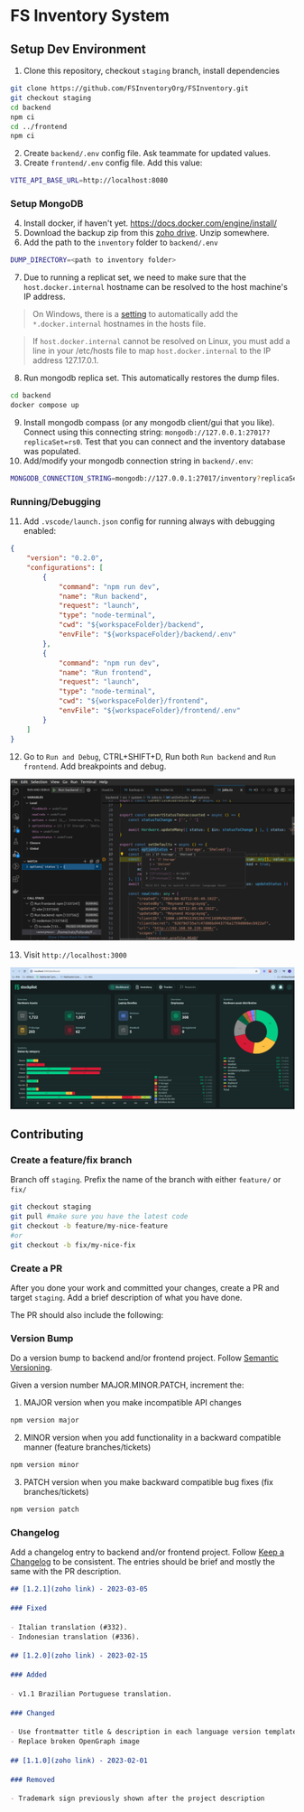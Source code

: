 # FS Inventory System

## Setup Dev Environment
1. Clone this repository, checkout `staging` branch, install dependencies
```sh
git clone https://github.com/FSInventoryOrg/FSInventory.git
git checkout staging
cd backend
npm ci
cd ../frontend
npm ci
```
2. Create `backend/.env` config file. Ask teammate for updated values.
3. Create `frontend/.env` config file. Add this value:
```sh
VITE_API_BASE_URL=http://localhost:8080
```

### Setup MongoDB
4. Install docker, if haven't yet. https://docs.docker.com/engine/install/
5. Download the backup zip from this [zoho drive](https://workdrive.zoho.com/folder/1ue723c141a8c57c64317a9025efae6a89d26?layout=list). Unzip somewhere.
6. Add the path to the `inventory` folder to `backend/.env`
```sh
DUMP_DIRECTORY=<path to inventory folder>
```
7. Due to running a replicat set, we need to make sure that the `host.docker.internal` hostname can be resolved to the host machine's IP address. 
> On Windows, there is a [setting](https://docs.docker.com/desktop/settings/) to automatically add the `*.docker.internal` hostnames in the hosts file. 

> If `host.docker.internal` cannot be resolved on Linux, you must add a line in your /etc/hosts file to map `host.docker.internal` to the IP address 127.17.0.1.

8. Run mongodb replica set. This automatically restores the dump files.
```sh
cd backend
docker compose up
```

9. Install mongodb compass (or any mongodb client/gui that you like). Connect using this connecting string: `mongodb://127.0.0.1:27017?replicaSet=rs0`. Test that you can connect and the inventory database was populated.
10. Add/modify your mongodb connection string in `backend/.env`:
```sh
MONGODB_CONNECTION_STRING=mongodb://127.0.0.1:27017/inventory?replicaSet=rs0
```
### Running/Debugging
11. Add `.vscode/launch.json` config for running always with debugging enabled:
```json
{
    "version": "0.2.0",
    "configurations": [
        {
            "command": "npm run dev",
            "name": "Run backend",
            "request": "launch",
            "type": "node-terminal",
            "cwd": "${workspaceFolder}/backend",
            "envFile": "${workspaceFolder}/backend/.env"
        },
        {
            "command": "npm run dev",
            "name": "Run frontend",
            "request": "launch",
            "type": "node-terminal",
            "cwd": "${workspaceFolder}/frontend",
            "envFile": "${workspaceFolder}/frontend/.env"
        }
    ]
}
```
12. Go to `Run and Debug`, CTRL+SHIFT+D, Run both `Run backend` and `Run frontend`. Add breakpoints and debug.

![running](docs/images/debugging.png)

13. Visit `http://localhost:3000`

![running](docs/images/running.png)

## Contributing

### Create a feature/fix branch
Branch off `staging`. Prefix the name of the branch with either `feature/` or `fix/`
```sh
git checkout staging
git pull #make sure you have the latest code
git checkout -b feature/my-nice-feature
#or
git checkout -b fix/my-nice-fix
```

### Create a PR
After you done your work and committed your changes, create a PR and target `staging`. Add a brief description of what you have done.

The PR should also include the following:

### Version Bump
Do a version bump to backend and/or frontend project. Follow [Semantic Versioning](https://semver.org/).

Given a version number MAJOR.MINOR.PATCH, increment the:

1. MAJOR version when you make incompatible API changes
```sh
npm version major
```
2. MINOR version when you add functionality in a backward compatible manner (feature branches/tickets)
```sh
npm version minor
```
3. PATCH version when you make backward compatible bug fixes (fix branches/tickets)
```sh
npm version patch
```

### Changelog

Add a changelog entry to backend and/or frontend project. Follow [Keep a Changelog](https://keepachangelog.com/) to be consistent. The entries should be brief and mostly the same with the PR description.

```md
## [1.2.1](zoho link) - 2023-03-05

### Fixed

- Italian translation (#332).
- Indonesian translation (#336).

## [1.2.0](zoho link) - 2023-02-15

### Added

- v1.1 Brazilian Portuguese translation.

### Changed

- Use frontmatter title & description in each language version template
- Replace broken OpenGraph image

## [1.1.0](zoho link) - 2023-02-01

### Removed

- Trademark sign previously shown after the project description
```
